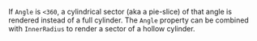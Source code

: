 If `Angle` is `<360`, a cylindrical sector (aka a pie-slice) of that angle
is rendered instead of a full cylinder. The `Angle` property can be
combined with `InnerRadius` to render a sector of a hollow cylinder.